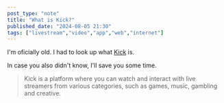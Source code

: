 ```yaml
---
post_type: "note" 
title: "What is Kick?"
published_date: "2024-08-05 21:30"
tags: ["livestream","video","app","web","internet"]
---
```


I'm oficially old. I had to look up what [Kick](https://kick.com/) is.

In case you also didn't know, I'll save you some time. 

> Kick is a platform where you can watch and interact with live streamers from various categories, such as games, music, gambling and creative.